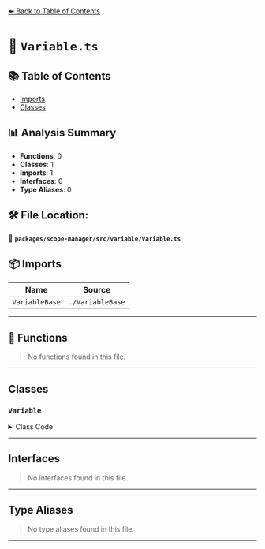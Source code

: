 [⬅️ Back to Table of Contents](../../../../index.md)

# 📄 `Variable.ts`

## 📚 Table of Contents

- [Imports](#imports)
- [Classes](#classes)

## 📊 Analysis Summary

- **Functions**: 0
- **Classes**: 1
- **Imports**: 1
- **Interfaces**: 0
- **Type Aliases**: 0

## 🛠️ File Location:
📂 **`packages/scope-manager/src/variable/Variable.ts`**

## 📦 Imports

| Name | Source |
|------|--------|
| `VariableBase` | `./VariableBase` |


---

## 🔧 Functions

> No functions found in this file.


---

## Classes

### `Variable`

<details><summary>Class Code</summary>

```ts
export class Variable extends VariableBase {
  /**
   * `true` if the variable is valid in a type context, false otherwise
   * @public
   */
  public get isTypeVariable(): boolean {
    if (this.defs.length === 0) {
      // we don't statically know whether this is a type or a value
      return true;
    }

    return this.defs.some(def => def.isTypeDefinition);
  }

  /**
   * `true` if the variable is valid in a value context, false otherwise
   * @public
   */
  public get isValueVariable(): boolean {
    if (this.defs.length === 0) {
      // we don't statically know whether this is a type or a value
      return true;
    }

    return this.defs.some(def => def.isVariableDefinition);
  }
}
```
</details>


---

## Interfaces

> No interfaces found in this file.


---

## Type Aliases

> No type aliases found in this file.


---